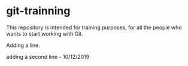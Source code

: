 # git-trainning
This repository is intended for training purposes, for all the people who wants to start working with Git.

Adding a line.

adding a second line - 10/12/2019
